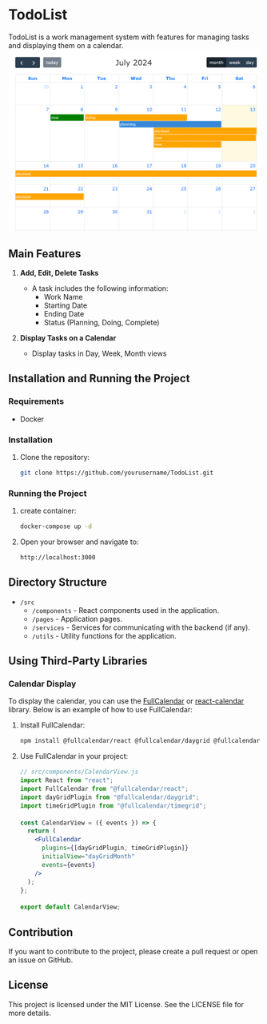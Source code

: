 # TodoList

TodoList is a work management system with features for managing tasks and displaying them on a calendar.
![Calendar View](image.png)

## Main Features

1. **Add, Edit, Delete Tasks**

   - A task includes the following information:
     - Work Name
     - Starting Date
     - Ending Date
     - Status (Planning, Doing, Complete)

2. **Display Tasks on a Calendar**
   - Display tasks in Day, Week, Month views

## Installation and Running the Project

### Requirements

- Docker

### Installation

1. Clone the repository:

   ```sh
   git clone https://github.com/yourusername/TodoList.git
   ```

### Running the Project

1. create container:

   ```sh
   docker-compose up -d
   ```

2. Open your browser and navigate to:

    ```sh
    http://localhost:3000
    ```

## Directory Structure

- `/src`
  - `/components` - React components used in the application.
  - `/pages` - Application pages.
  - `/services` - Services for communicating with the backend (if any).
  - `/utils` - Utility functions for the application.

## Using Third-Party Libraries

### Calendar Display

To display the calendar, you can use the [FullCalendar](https://fullcalendar.io/) or [react-calendar](https://github.com/wojtekmaj/react-calendar) library. Below is an example of how to use FullCalendar:

1. Install FullCalendar:

   ```sh
   npm install @fullcalendar/react @fullcalendar/daygrid @fullcalendar/timegrid
   ```

2. Use FullCalendar in your project:

   ```jsx
   // src/components/CalendarView.js
   import React from "react";
   import FullCalendar from "@fullcalendar/react";
   import dayGridPlugin from "@fullcalendar/daygrid";
   import timeGridPlugin from "@fullcalendar/timegrid";

   const CalendarView = ({ events }) => {
     return (
       <FullCalendar
         plugins={[dayGridPlugin, timeGridPlugin]}
         initialView="dayGridMonth"
         events={events}
       />
     );
   };

   export default CalendarView;
   ```

## Contribution

If you want to contribute to the project, please create a pull request or open an issue on GitHub.

## License

This project is licensed under the MIT License. See the LICENSE file for more details.
